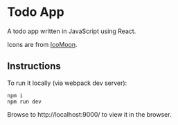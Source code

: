 # Todo App

A todo app written in JavaScript using React.

Icons are from [IcoMoon](https://icomoon.io/app/).

## Instructions

To run it locally (via webpack dev server):

```
npm i
npm run dev
```

Browse to http://localhost:9000/ to view it in the browser.
